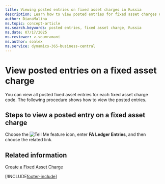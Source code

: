 ```yaml
---
title: Viewing posted entries on fixed asset charges in Russia
description: Learn how to view posted entries for fixed asset charges using Russian localization features in Business Central.
author: DianaMalina
ms.topic: concept-article
ms.search.keywords: posted entries, fixed asset charge, Russia
ms.date: 07/17/2025
ms.reviewer: v-soumramani
ms.author: soalex
ms.service: dynamics-365-business-central
---
```


# View posted entries on a fixed asset charge

You can view all posted fixed asset entries for each fixed asset charge code. The following procedure shows how to view the posted entries.

## Steps to view a posted entry on a fixed asset charge

Choose the ![Tell Me feature](../../media/ui-search/search_small.png "Tell me what you want to do") icon, enter **FA Ledger Entries**, and then choose the related link.

## Related information

[Create a Fixed Asset Charge](How-to-Create-a-Fixed-Asset-Charge.md)  

[!INCLUDE[footer-include](../../includes/footer-banner.md)]
